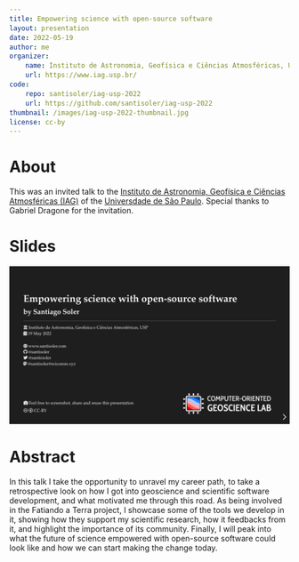 ```yaml
---
title: Empowering science with open-source software
layout: presentation
date: 2022-05-19
author: me
organizer:
    name: Instituto de Astronomia, Geofísica e Ciências Atmosféricas, USP
    url: https://www.iag.usp.br/
code:
    repo: santisoler/iag-usp-2022
    url: https://github.com/santisoler/iag-usp-2022
thumbnail: /images/iag-usp-2022-thumbnail.jpg
license: cc-by
---
```


# About

This was an invited talk to the [Instituto de Astronomia, Geofísica e Ciências
Atmosféricas (IAG)](https://www.iag.usp.br/) of the [Universdade de São
Paulo](https://www5.usp.br/). Special thanks to Gabriel Dragone for the
invitation.

# Slides

[![Slides](/images/iag-usp-2022.png)](https://santisoler.github.io/iag-usp-2022)

# Abstract

In this talk I take the opportunity to unravel my career path, to take
a retrospective look on how I got into geoscience and scientific software
development, and what motivated me through this road.
As being involved in the Fatiando a Terra project, I showcase some of the tools
we develop in it, showing how they support my scientific research, how it
feedbacks from it, and highlight the importance of its community.
Finally, I will peak into what the future of science empowered with open-source
software could look like and how we can start making the change today.
